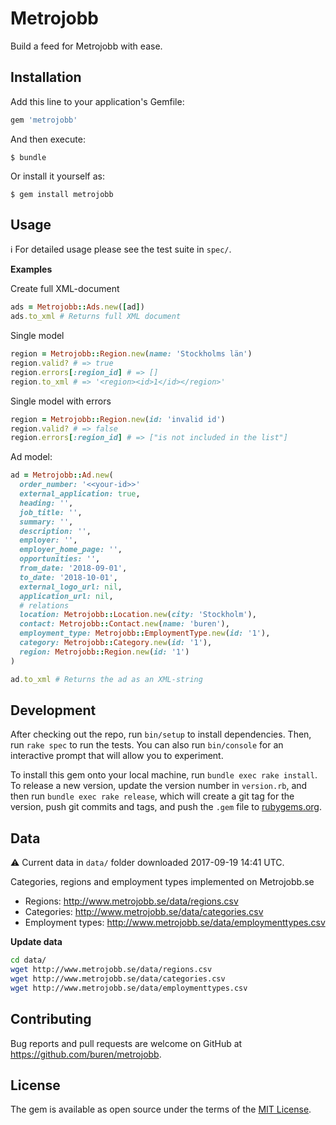 # Metrojobb

Build a feed for Metrojobb with ease.

## Installation

Add this line to your application's Gemfile:

```ruby
gem 'metrojobb'
```

And then execute:

    $ bundle

Or install it yourself as:

    $ gem install metrojobb

## Usage

:information_source: For detailed usage please see the test suite in `spec/`.

__Examples__

Create full XML-document

```ruby
ads = Metrojobb::Ads.new([ad])
ads.to_xml # Returns full XML document
```

Single model

```ruby
region = Metrojobb::Region.new(name: 'Stockholms län')
region.valid? # => true
region.errors[:region_id] # => []
region.to_xml # => '<region><id>1</id></region>'
```

Single model with errors

```ruby
region = Metrojobb::Region.new(id: 'invalid id')
region.valid? # => false
region.errors[:region_id] # => ["is not included in the list"]
```

Ad model:

```ruby
ad = Metrojobb::Ad.new(
  order_number: '<<your-id>>'
  external_application: true,
  heading: '',
  job_title: '',
  summary: '',
  description: '',
  employer: '',
  employer_home_page: '',
  opportunities: '',
  from_date: '2018-09-01',
  to_date: '2018-10-01',
  external_logo_url: nil,
  application_url: nil,
  # relations
  location: Metrojobb::Location.new(city: 'Stockholm'),
  contact: Metrojobb::Contact.new(name: 'buren'),
  employment_type: Metrojobb::EmploymentType.new(id: '1'),
  category: Metrojobb::Category.new(id: '1'),
  region: Metrojobb::Region.new(id: '1')
)

ad.to_xml # Returns the ad as an XML-string
```

## Development

After checking out the repo, run `bin/setup` to install dependencies. Then, run `rake spec` to run the tests. You can also run `bin/console` for an interactive prompt that will allow you to experiment.

To install this gem onto your local machine, run `bundle exec rake install`. To release a new version, update the version number in `version.rb`, and then run `bundle exec rake release`, which will create a git tag for the version, push git commits and tags, and push the `.gem` file to [rubygems.org](https://rubygems.org).

## Data

:warning: Current data in `data/` folder downloaded 2017-09-19 14:41 UTC.

Categories, regions and employment types implemented on Metrojobb.se
- Regions:  http://www.metrojobb.se/data/regions.csv
- Categories:  http://www.metrojobb.se/data/categories.csv
- Employment types:  http://www.metrojobb.se/data/employmenttypes.csv

__Update data__

```bash
cd data/
wget http://www.metrojobb.se/data/regions.csv
wget http://www.metrojobb.se/data/categories.csv
wget http://www.metrojobb.se/data/employmenttypes.csv
```

## Contributing

Bug reports and pull requests are welcome on GitHub at https://github.com/buren/metrojobb.

## License

The gem is available as open source under the terms of the [MIT License](https://opensource.org/licenses/MIT).
